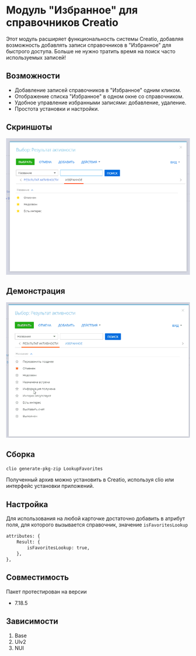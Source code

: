 # Модуль "Избранное" для справочников Creatio

Этот модуль расширяет функциональность системы Creatio, добавляя возможность добавлять записи справочников в "Избранное" для быстрого доступа. Больше не нужно тратить время на поиск часто используемых записей!

## Возможности

-   Добавление записей справочников в "Избранное" одним кликом.
-   Отображение списка "Избранное" в одном окне со справочником.
-   Удобное управление избранными записями: добавление, удаление.
-   Простота установки и настройки.

## Скриншоты

![Скриншот раздела "Избранное"](img/screen.png)

## Демонстрация

![](img/usage.gif)

## Сборка

`clio generate-pkg-zip LookupFavorites`

Полученный архив можно установить в Creatio, используя clio или интерфейс установки приложений.

## Настройка

Для использования на любой карточке достаточно добавить в атрибут поля, для которого вызывается справочник, значение `isFavoritesLookup`

```
attributes: {
	Result: {
		isFavoritesLookup: true,
	},
},
```

## Совместимость

Пакет протестирован на версии

-   7.18.5

## Зависимости

1. Base
2. UIv2
3. NUI
